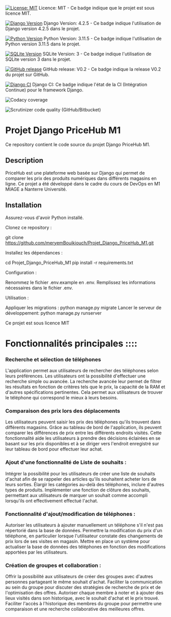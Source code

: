 [![License: MIT](https://img.shields.io/badge/License-MIT-yellow.svg)](https://opensource.org/licenses/MIT)
Licence: MIT - Ce badge indique que le projet est sous licence MIT.

[![Django Version](https://img.shields.io/badge/Django-4.2.5-blue)](https://docs.djangoproject.com/en/4.2/)
Django Version: 4.2.5 - Ce badge indique l'utilisation de Django version 4.2.5 dans le projet.

[![Python Version](https://img.shields.io/badge/Python-3.11.5-blue.svg)](https://www.python.org/downloads/release/python-3115/)
Python Version: 3.11.5 - Ce badge indique l'utilisation de Python version 3.11.5 dans le projet.

[![SQLite Version](https://img.shields.io/badge/SQLite-3-blue)](https://www.sqlite.org/index.html)
SQLite Version: 3 - Ce badge indique l'utilisation de SQLite version 3 dans le projet.

[![GitHub release](https://img.shields.io/github/v/release/meryemBouikiouch/Projet_Django_PriceHub_M1.svg)](https://github.com/meryemBouikiouch/Projet_Django_PriceHub_M1/releases/tag/V0.2)
GitHub release: V0.2 - Ce badge indique la release V0.2 du projet sur GitHub.

[![Django CI](https://github.com/meryemBouikiouch/Projet_Django_PriceHub_M1/actions/workflows/django.yml/badge.svg)](https://github.com/meryemBouikiouch/Projet_Django_PriceHub_M1/actions/workflows/django.yml)
Django CI: Ce badge indique l'état de la CI (Intégration Continue) pour le framework Django.

![Codacy coverage](https://img.shields.io/codacy/coverage/:Projet_Django_PriceHub_M1)

![Scrutinizer code quality (GitHub/Bitbucket)](https://img.shields.io/scrutinizer/quality/g/:meryemBouikiouch/:Projet_Django_PriceHub_M1/:master)


# Projet Django PriceHub M1

Ce repository contient le code source du projet Django PriceHub M1.

## Description

PriceHub est une plateforme web basée sur Django qui permet de comparer les prix des produits numériques dans différents magasins en ligne. Ce projet a été développé dans le cadre du cours de DevOps en M1 MIAGE a Nanterre Université.

## Installation

Assurez-vous d'avoir Python installé. 

Clonez ce repository :

git clone https://github.com/meryemBouikiouch/Projet_Django_PriceHub_M1.git

Installez les dépendances :

cd Projet_Django_PriceHub_M1
pip install -r requirements.txt

Configuration : 

Renommez le fichier .env.example en .env.
Remplissez les informations nécessaires dans le fichier .env.

Utilisation :

Appliquer les migrations : python manage.py migrate
Lancer le serveur de développement: python manage.py runserver

Ce projet est sous licence MIT

# Fonctionnalités principales ::::

### Recherche et sélection de téléphones

L'application permet aux utilisateurs de rechercher des téléphones selon leurs préférences. 
Les utilisateurs ont la possibilité d'effectuer une recherche simple ou avancée. 
La recherche avancée leur permet de filtrer les résultats en fonction de critères tels que le prix, la capacité de la RAM et d'autres spécifications pertinentes. 
Cela permet aux utilisateurs de trouver le téléphone qui correspond le mieux à leurs besoins.

### Comparaison des prix lors des déplacements

Les utilisateurs peuvent saisir les prix des téléphones qu'ils trouvent dans différents magasins. 
Grâce au tableau de bord de l'application, ils peuvent comparer les différences de prix entre les différents endroits visités. 
Cette fonctionnalité aide les utilisateurs à prendre des décisions éclairées en se basant sur les prix disponibles et à se diriger vers l'endroit enregistré sur leur tableau de bord pour effectuer leur achat.

### Ajout d'une fonctionnalité de Liste de souhaits :

Intégrer la possibilité pour les utilisateurs de créer une liste de souhaits d'achat afin de se rappeler des articles qu'ils souhaitent acheter lors de leurs sorties.
Élargir les catégories au-delà des téléphones, inclure d'autres types de produits.
Implémenter une fonction de clôture des souhaits, permettant aux utilisateurs de marquer un souhait comme accompli lorsqu'ils ont effectivement effectué l'achat.

### Fonctionnalité d'ajout/modification de téléphones :

Autoriser les utilisateurs à ajouter manuellement un téléphone s'il n'est pas répertorié dans la base de données.
Permettre la modification du prix d'un téléphone, en particulier lorsque l'utilisateur constate des changements de prix lors de ses visites en magasin.
Mettre en place un système pour actualiser la base de données des téléphones en fonction des modifications apportées par les utilisateurs.

### Création de groupes et collaboration :

Offrir la possibilité aux utilisateurs de créer des groupes avec d'autres personnes partageant le même souhait d'achat.
Faciliter la communication au sein du groupe pour discuter des stratégies de recherche de prix et de l'optimisation des offres.
Autoriser chaque membre à noter et à ajouter des lieux visités dans son historique, avec le souhait d'achat et le prix trouvé.
Faciliter l'accès à l'historique des membres du groupe pour permettre une comparaison et une recherche collaborative des meilleures offres.







